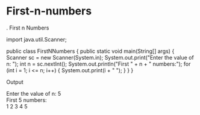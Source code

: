 # First-n-numbers
. First n Numbers

import java.util.Scanner;

public class FirstNNumbers {
    public static void main(String[] args) {
        Scanner sc = new Scanner(System.in);
        System.out.print("Enter the value of n: ");
        int n = sc.nextInt();
        System.out.println("First " + n + " numbers:");
        for (int i = 1; i <= n; i++) {
            System.out.print(i + " ");
        }
    }
}

Output

Enter the value of n: 5  
First 5 numbers:  
1 2 3 4 5
